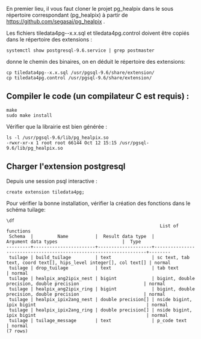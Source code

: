 
En premier lieu, il vous faut cloner le projet pg_healpix dans le sous répertoire correspondant (pg_healpix) à partir de https://github.com/segasai/pg_healpix .

Les fichiers tiledata4pg--x.x.sql et tiledata4pg.control doivent être copiés dans le répertoire des extensions :
```
systemctl show postgresql-9.6.service | grep postmaster
```
donne le chemin des binaires, on en déduit le répertoire des extensions:
```
cp tiledata4pg--x.x.sql /usr/pgsql-9.6/share/extension/
cp tiledata4pg.control /usr/pgsql-9.6/share/extension/
```


Compiler le code (un compilateur C est requis) :
---
```
make
sudo make install
```
Vérifier que la librairie est bien générée :
```
ls -l /usr/pgsql-9.6/lib/pg_healpix.so
-rwxr-xr-x 1 root root 66144 Oct 12 15:15 /usr/pgsql-9.6/lib/pg_healpix.so

```

Charger l'extension postgresql
---
Depuis une session psql interactive :
```
create extension tiledata4pg;
```


Pour vérifier la bonne installation, vérifier la création des fonctions dans le schéma tuilage:
```
\df
                                                         List of functions
 Schema  |         Name          |  Result data type  |                        Argument data types                        |  Type
---------+-----------------------+--------------------+-------------------------------------------------------------------+--------
 tuilage | build_tuilage         | text               | sc text, tab text, coord text[], hips_level integer[], col text[] | normal
 tuilage | drop_tuilage          | text               | tab text                                                          | normal
 tuilage | healpix_ang2ipix_nest | bigint             | bigint, double precision, double precision                        | normal
 tuilage | healpix_ang2ipix_ring | bigint             | bigint, double precision, double precision                        | normal
 tuilage | healpix_ipix2ang_nest | double precision[] | nside bigint, ipix bigint                                         | normal
 tuilage | healpix_ipix2ang_ring | double precision[] | nside bigint, ipix bigint                                         | normal
 tuilage | tuilage_message       | text               | p_code text                                                       | normal
(7 rows)
```





